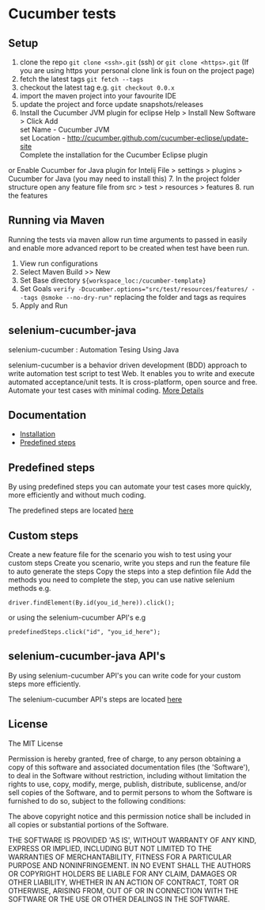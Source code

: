 # Cucumber tests

## Setup

1. clone the repo `git clone <ssh>.git` (ssh) or `git clone <https>.git` (If you are using https your personal clone link is foun on the project page)
2. fetch the latest tags `git fetch --tags`
3. checkout the latest tag e.g. `git checkout 0.0.x`
4. import the maven project into your favourite IDE
5. update the project and force update snapshots/releases
6. Install the Cucumber JVM plugin for eclipse Help > Install New Software > Click Add  
set Name - Cucumber JVM  
set Location - http://cucumber.github.com/cucumber-eclipse/update-site  
Complete the installation for the Cucumber Eclipse plugin

or Enable Cucumber for Java plugin for Intelij
File > settings > plugins > Cucumber for Java (you may need to install this)
7. In the project folder structure open any feature file from src > test > resources > features
8. run the features

## Running via Maven

Running the tests via maven allow run time arguments to passed in easily and enable more advanced report to be created when test have been run.

1. View run configurations
2. Select Maven Build >> New
3. Set Base directory `${workspace_loc:/cucumber-template}`
4. Set Goals `verify -Dcucumber.options="src/test/resources/features/ --tags @smoke --no-dry-run"` replacing the folder and tags as requires
5. Apply and Run

## selenium-cucumber-java

selenium-cucumber : Automation Tesing Using Java

selenium-cucumber is a behavior driven development (BDD) approach to write automation test script to test Web.
It enables you to write and execute automated acceptance/unit tests.
It is cross-platform, open source and free.
Automate your test cases with minimal coding.
[More Details](http://seleniumcucumber.info/)

## Documentation

* [Installation](doc/installation.md)
* [Predefined steps](doc/canned_steps.md)


## Predefined steps

By using predefined steps you can automate your test cases more quickly, more efficiently and without much coding.

The predefined steps are located [here](doc/canned_steps.md)

## Custom steps

Create a new feature file for the scenario you wish to test using your custom steps
Create you scenario, write you steps and run the feature file to auto generate the steps
Copy the steps into a step defintion file
Add the methods you need to complete the step, you can use native selenium methods e.g.

`driver.findElement(By.id(you_id_here)).click();`

or using the selenium-cucumber API's e.g

`predefinedSteps.click("id", "you_id_here");`


## selenium-cucumber-java API's

By using selenium-cucumber API's you can write code for your custom steps more efficiently.

The selenium-cucumber API's steps are located [here](doc/selenium-cucumber-java-API.md)


License
-------

The MIT License

Permission is hereby granted, free of charge, to any person obtaining a copy of this software and associated documentation files (the 'Software'), to deal in the Software without restriction, including without limitation the rights to use, copy, modify, merge, publish, distribute, sublicense, and/or sell copies of the Software, and to permit persons to whom the Software is furnished to do so, subject to the following conditions:

The above copyright notice and this permission notice shall be included in all copies or substantial portions of the Software.

THE SOFTWARE IS PROVIDED 'AS IS', WITHOUT WARRANTY OF ANY KIND, EXPRESS OR IMPLIED, INCLUDING BUT NOT LIMITED TO THE WARRANTIES OF MERCHANTABILITY, FITNESS FOR A PARTICULAR PURPOSE AND NONINFRINGEMENT. IN NO EVENT SHALL THE AUTHORS OR COPYRIGHT HOLDERS BE LIABLE FOR ANY CLAIM, DAMAGES OR OTHER LIABILITY, WHETHER IN AN ACTION OF CONTRACT, TORT OR OTHERWISE, ARISING FROM, OUT OF OR IN CONNECTION WITH THE SOFTWARE OR THE USE OR OTHER DEALINGS IN THE SOFTWARE.
